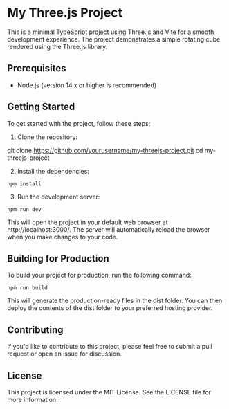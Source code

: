 # My Three.js Project

This is a minimal TypeScript project using Three.js and Vite for a smooth development experience. The project demonstrates a simple rotating cube rendered using the Three.js library.

## Prerequisites

- Node.js (version 14.x or higher is recommended)

## Getting Started

To get started with the project, follow these steps:

1. Clone the repository:

git clone https://github.com/yourusername/my-threejs-project.git
cd my-threejs-project

2. Install the dependencies:

`npm install`

3. Run the development server:

`npm run dev`

This will open the project in your default web browser at http://localhost:3000/. The server will automatically reload the browser when you make changes to your code.

## Building for Production

To build your project for production, run the following command:

`npm run build`

This will generate the production-ready files in the dist folder. You can then deploy the contents of the dist folder to your preferred hosting provider.

## Contributing
If you'd like to contribute to this project, please feel free to submit a pull request or open an issue for discussion.

## License
This project is licensed under the MIT License. See the LICENSE file for more information.